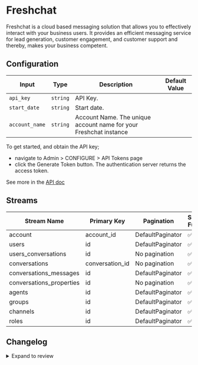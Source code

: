 # Freshchat
Freshchat is a cloud based messaging solution that allows you to effectively interact with your business users. It provides an efficient messaging service for lead generation, customer engagement, and customer support and thereby, makes your business competent.

## Configuration

| Input | Type | Description | Default Value |
|-------|------|-------------|---------------|
| `api_key` | `string` | API Key.  |  |
| `start_date` | `string` | Start date.  |  |
| `account_name` | `string` | Account Name. The unique account name for your Freshchat instance |  |

To get started, and obtain the API key;
- navigate to Admin > CONFIGURE > API Tokens page
- click the Generate Token button. The authentication server returns the access token.

See more in the [API doc](https://developers.freshchat.com/api/#authentication)

## Streams
| Stream Name | Primary Key | Pagination | Supports Full Sync | Supports Incremental |
|-------------|-------------|------------|---------------------|----------------------|
| account | account_id | DefaultPaginator | ✅ |  ❌  |
| users | id | DefaultPaginator | ✅ |  ✅  |
| users_conversations | id | No pagination | ✅ |  ❌  |
| conversations | conversation_id | No pagination | ✅ |  ✅  |
| conversations_messages | id | DefaultPaginator | ✅ |  ✅  |
| conversations_properties | id | No pagination | ✅ |  ❌  |
| agents | id | DefaultPaginator | ✅ |  ✅  |
| groups | id | DefaultPaginator | ✅ |  ❌  |
| channels | id | DefaultPaginator | ✅ |  ✅  |
| roles | id | DefaultPaginator | ✅ |  ❌  |

## Changelog

<details>
  <summary>Expand to review</summary>

| Version | Date | Pull Request | Subject |
|---------|------|--------------|---------|
| 0.0.20 | 2025-07-19 | [63576](https://github.com/airbytehq/airbyte/pull/63576) | Update dependencies |
| 0.0.19 | 2025-07-12 | [62991](https://github.com/airbytehq/airbyte/pull/62991) | Update dependencies |
| 0.0.18 | 2025-07-05 | [62819](https://github.com/airbytehq/airbyte/pull/62819) | Update dependencies |
| 0.0.17 | 2025-06-28 | [62370](https://github.com/airbytehq/airbyte/pull/62370) | Update dependencies |
| 0.0.16 | 2025-06-21 | [61945](https://github.com/airbytehq/airbyte/pull/61945) | Update dependencies |
| 0.0.15 | 2025-06-14 | [61209](https://github.com/airbytehq/airbyte/pull/61209) | Update dependencies |
| 0.0.14 | 2025-05-24 | [60425](https://github.com/airbytehq/airbyte/pull/60425) | Update dependencies |
| 0.0.13 | 2025-05-10 | [60048](https://github.com/airbytehq/airbyte/pull/60048) | Update dependencies |
| 0.0.12 | 2025-05-03 | [59403](https://github.com/airbytehq/airbyte/pull/59403) | Update dependencies |
| 0.0.11 | 2025-04-26 | [58887](https://github.com/airbytehq/airbyte/pull/58887) | Update dependencies |
| 0.0.10 | 2025-04-19 | [57771](https://github.com/airbytehq/airbyte/pull/57771) | Update dependencies |
| 0.0.9 | 2025-04-05 | [57204](https://github.com/airbytehq/airbyte/pull/57204) | Update dependencies |
| 0.0.8 | 2025-03-29 | [56505](https://github.com/airbytehq/airbyte/pull/56505) | Update dependencies |
| 0.0.7 | 2025-03-22 | [55960](https://github.com/airbytehq/airbyte/pull/55960) | Update dependencies |
| 0.0.6 | 2025-03-08 | [55295](https://github.com/airbytehq/airbyte/pull/55295) | Update dependencies |
| 0.0.5 | 2025-03-01 | [54991](https://github.com/airbytehq/airbyte/pull/54991) | Update dependencies |
| 0.0.4 | 2025-02-22 | [54427](https://github.com/airbytehq/airbyte/pull/54427) | Update dependencies |
| 0.0.3 | 2025-02-15 | [53784](https://github.com/airbytehq/airbyte/pull/53784) | Update dependencies |
| 0.0.2 | 2025-02-08 | [47591](https://github.com/airbytehq/airbyte/pull/47591) | Update dependencies |
| 0.0.1 | 2024-09-22 | | Initial release by [@topefolorunso](https://github.com/topefolorunso) via Connector Builder |

</details>
